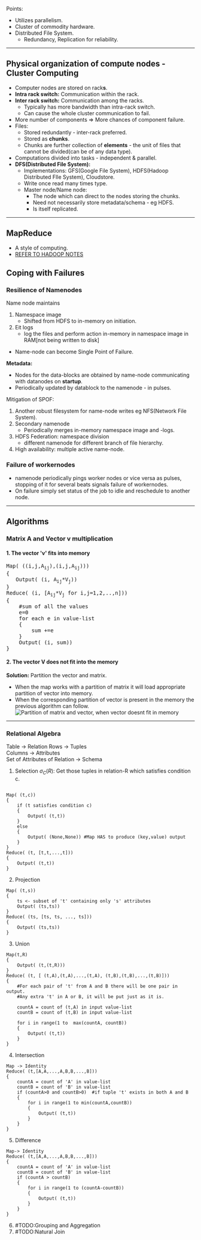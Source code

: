 
Points:
- Utilizes parallelism.
- Cluster of commodity hardware.
- Distributed File System.
    - Redundancy, Replication for reliability.

----
## Physical organization of compute nodes - Cluster Computing
- Computer nodes are stored on rack**s**.
- **Intra rack switch:** Communication within the rack.
- **Inter rack switch:** Communication among the racks.
    - Typically has more bandwidth than intra-rack switch.
    - Can cause the whole cluster communication to fail.
- More number of components => More chances of component failure.
- Files:
    - Stored redundantly - inter-rack preferred.
    - Stored as **chunks**.
    - Chunks are further collection of **elements** - the unit of files that cannot be divided(can be of any data type).
- Computations divided into tasks - independent & parallel.
- **DFS(Distributed File System):**
    - Implementations: GFS(Google File System), HDFS(Hadoop Distributed FIle System), Cloudstore.
    - Write once read many times type.
    - Master node/Name node:
        - The node which can direct to the nodes storing the chunks.
        - Need not necessarily store metadata/schema - eg HDFS.
        - Is itself replicated.

----
## MapReduce
- A style of computing.
- [REFER TO HADOOP NOTES](./Hadoop.md)

## Coping with Failures

### Resilience of Namenodes
Name node maintains
1. Namespace image
    - Shifted from HDFS to in-memory on initiation.
2. Eit logs
    - log the files and perform action in-memory in namespace image in RAM[not being written to disk]  

- Name-node can become Single Point of Failure.  

**Metadata:**
- Nodes for the data-blocks are obtained by name-node communicating with datanodes on **startup**.
- Periodically updated by datablock to the namenode - in pulses.  

Mitigation of SPOF:
1. Another robust filesystem for name-node writes eg NFS(Network File System).
1. Secondary namenode
    - Periodically merges in-memory namespace image and -logs.
1. HDFS Federation: namespace division
    - different namenode for different branch of file hierarchy.
1. High availability: multiple active name-node.

### Failure of workernodes
- namenode periodically pings worker nodes or vice versa as pulses, stopping of it for several beats signals failure of workernodes.
- On failure simply set status of the job to idle and reschedule to another node.

----
## **Algorithms**

### **Matrix A and Vector v multiplication**

#### 1. The vector 'v' fits into memory  
<pre>
Map( ((i,j,A<sub>ij</sub>),(i,j,A<sub>ij</sub>)))  
{  
   Output( (i, A<sub>ij</sub>*V<sub>j</sub>))  
}
Reduce( (i, [A<sub>ij</sub>*V<sub>j</sub> for i,j=1,2,..,n]))
{
    #sum of all the values
    e=0
    for each e in value-list
    {
        sum +=e
    }
    Output( (i, sum))
}
</pre>

#### 2. The vector V does not fit into the memory
 **Solution:** Partition the vector and matrix.
 - When the map works with a partition of matrix it will load appropriate partition of vector into memory.
 - When the corresponding partition of vector is present in the memory the previous algorithm can follow.
 ![Partition of matrix and vector, when vector doesnt fit in memory]( Partition_of_vector_and_matrix.png "Partition of matrix and vector, when vector doesnt fit in memory")

----
### Relational Algebra
Table $\to$ Relation
Rows $\to$ Tuples  
Columns $\to$ Attributes  
Set of Attributes of Relation $\to$ Schema

1. Selection $\sigma_C(R)$: Get those tuples in relation-R which satisfies condition c.
```

Map( (t,c))
{
    if (t satisfies condition c)
    {
        Output( (t,t))
    }
    else
    {
        Output( (None,None)) #Map HAS to produce (key,value) output
    }
}
Reduce( (t, [t,t,...,t]))
{
    Output( (t,t))
}
```

2. Projection
```
Map( (t,s))
{
    ts <- subset of 't' containing only 's' attributes
    Output( (ts,ts))
}
Reduce( (ts, [ts, ts, ..., ts]))
{
    Output( (ts,ts))
}
```
3. Union
```
Map(t,R)
{
    Output( (t,(t,R)))
}
Reduce( (t, [ (t,A),(t,A),...,(t,A), (t,B),(t,B),...,(t,B)]))
{
    #For each pair of 't' from A and B there will be one pair in output.
    #Any extra 't' in A or B, it will be put just as it is.
    
    countA = count of (t,A) in input value-list
    countB = count of (t,B) in input value-list

    for i in range(1 to  max(countA, countB))
    {
        Output( (t,t))
    }
}
```
4. Intersection
```
Map -> Identity
Reduce( (t,[A,A,...,A,B,B,...,B]))
{
    countA = count of 'A' in value-list
    countB = count of 'B' in value-list
    if (countA>0 and countB>0)  #if tuple 't' exists in both A and B
    {
        for i in range(1 to min(countA,countB))
        {
            Output( (t,t))
        }
    }
}
```
5. Difference
```
Map-> Identity
Reduce( (t,[A,A,...,A,B,B,...,B]))
{
    countA = count of 'A' in value-list
    countB = count of 'B' in value-list
    if (countA > countB)
    {
        for i in range(1 to (countA-countB))
        {
            Output( (t,t))
        }
    }
}
```
6. #TODO:Grouping and Aggregation
7. #TODO:Natural Join

 